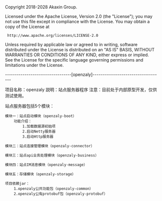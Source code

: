 Copyright 2018-2028 Akaxin Group.
 
Licensed under the Apache License, Version 2.0 (the "License");
you may not use this file except in compliance with the License.
You may obtain a copy of the License at
 
     http://www.apache.org/licenses/LICENSE-2.0
 
Unless required by applicable law or agreed to in writing, software
distributed under the License is distributed on an "AS IS" BASIS,
WITHOUT WARRANTIES OR CONDITIONS OF ANY KIND, either express or implied.
See the License for the specific language governing permissions and
limitations under the License.


----------------------------------[openzaly]------------------------------------

项目名称：openzaly 
	説明：站点服务器程序 
	注意：目前处于内部原型开发，仅供测试使用。

站点服务器包括5个模块：

	模块一：站点启动模块（openzaly-boot）
		功能介绍：
			1.加载数据源初始项
			2.启动Netty服务器
			3.启动Http服务器
	
	模块二：站点连接管理模块（openzaly-connector）
	
	模块三：站点api业务处理模块（openzaly-business）
	
	模块四：站点IM消息模块（openzaly-message）
	
	模块五：存储模块（openzaly-storage）
	
	项目依赖jar：
		1.openzaly公共功能包（openzaly-common）
		2.openzaly公有protobuf包（openzaly-protobuf）


